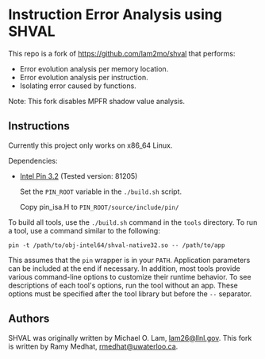 # Instruction Error Analysis using SHVAL

This repo is a fork of https://github.com/lam2mo/shval that performs:
* Error evolution analysis per memory location.
* Error evolution analysis per instruction.
* Isolating error caused by functions.

Note: This fork disables MPFR shadow value analysis.

## Instructions

Currently this project only works on x86\_64 Linux.

Dependencies:

* [Intel Pin 3.2](https://software.intel.com/en-us/articles/pintool-downloads)
  (Tested version: 81205)

  Set the `PIN_ROOT` variable in the `./build.sh` script.

	Copy pin_isa.H to `PIN_ROOT/source/include/pin/`

To build all tools, use the `./build.sh` command in the `tools` directory. To
run a tool, use a command similar to the following:

    pin -t /path/to/obj-intel64/shval-native32.so -- /path/to/app

This assumes that the `pin` wrapper is in your `PATH`. Application parameters
can be included at the end if necessary. In addition, most tools provide various
command-line options to customize their runtime behavior. To see descriptions of
each tool's options, run the tool without an app. These options must be
specified after the tool library but before the `--` separator.

## Authors

SHVAL was originally written by Michael O. Lam, lam26@llnl.gov. This fork is
written by Ramy Medhat, rmedhat@uwaterloo.ca.
